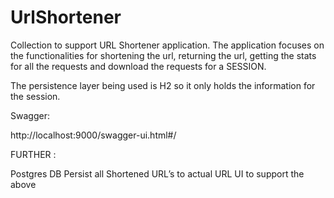 # UrlShortener


Collection to support URL Shortener application.
The application focuses on the functionalities for shortening the url, returning the url, getting the stats for all the requests and download the requests for a SESSION.

The persistence layer being used is H2 so it only holds the information for the session.


Swagger:

http://localhost:9000/swagger-ui.html#/


FURTHER :

Postgres DB
Persist all Shortened URL’s to actual URL
UI to support the above

